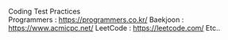 Coding Test Practices   
Programmers : https://programmers.co.kr/
Baekjoon    : https://www.acmicpc.net/
LeetCode    : https://leetcode.com/
Etc..
